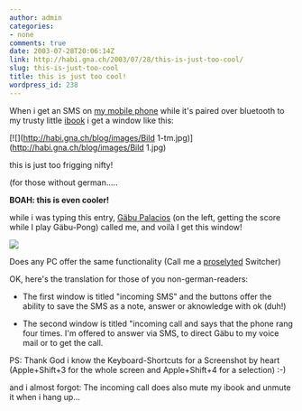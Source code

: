 ```yaml
---
author: admin
categories:
- none
comments: true
date: 2003-07-28T20:06:14Z
link: http://habi.gna.ch/2003/07/28/this-is-just-too-cool/
slug: this-is-just-too-cool
title: this is just too cool!
wordpress_id: 238
---
```


When i get an SMS on [my mobile phone](http://www.sonyericsson.com/t610/index.htm?overview/index.htm) while it's paired over bluetooth to my trusty little [ibook](http://www.apple.com/ibook/) i get a window like this:  

[![](http://habi.gna.ch/blog/images/Bild 1-tm.jpg)](http://habi.gna.ch/blog/images/Bild 1.jpg)  

this is just too frigging nifty!  

(for those without german.....  

**BOAH: this is even cooler!**  

while i was typing this entry, [Gäbu Palacios](http://habi.gna.ch/pics/GeburiGaebu/Pages/15.html) (on the left, getting the score while I play Gäbu-Pong) called me, and voilà I get this window!  

[![](http://habi.gna.ch/blog/images/gaebu-tm.jpg)](http://habi.gna.ch/blog/images/gaebu.jpg)  

Does any PC offer the same functionality (Call me a [proselyted](http://dict.leo.org/?p=5qvU.&search=proselyte) Switcher)  

OK, here's the translation for those of you non-german-readers:  






  * The first window is titled "incoming SMS" and the buttons offer the ability to save the SMS as a note, answer or aknowledge with ok (duh!)


  * The second window is titled "incoming call and says that the phone rang four times. I'm offered to answer via SMS, to direct Gäbu to my voice mail or to get the call.






PS: Thank God i know the Keyboard-Shortcuts for a Screenshot by heart (Apple+Shift+3 for the whole screen and Apple+Shift+4 for a selection) :-)



and i almost forgot: The incoming call does also mute my ibook and unmute it when i hang up...
